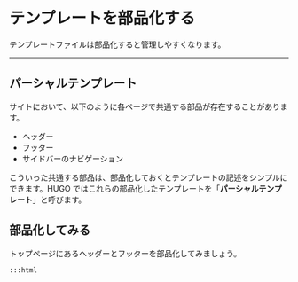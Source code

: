 # テンプレートを部品化する

テンプレートファイルは部品化すると管理しやすくなります。

---

## パーシャルテンプレート
サイトにおいて、以下のように各ページで共通する部品が存在することがあります。

- ヘッダー
- フッター
- サイドバーのナビゲーション

こういった共通する部品は、部品化しておくとテンプレートの記述をシンプルにできます。HUGO ではこれらの部品化したテンプレートを「**パーシャルテンプレート**」と呼びます。

## 部品化してみる

トップページにあるヘッダーとフッターを部品化してみましょう。

    :::html
    